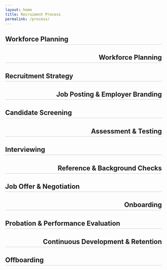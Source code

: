 ```yaml
---
layout: home
title: Recruiment Process
permalink: /process/
---
```




<div style="text-align: left;">
  <h2 style="border-bottom: 1px solid #ccc; padding-bottom: 4px;">Workforce Planning</h2>
</div>

<div style="text-align: right;">
  <h2 style="border-bottom: 1px solid #ccc; padding-bottom: 4px;">Workforce Planning</h2>
</div>

<div style="text-align: left;">
  <h2 style="border-bottom: 1px solid #ccc; padding-bottom: 4px;">Recruitment Strategy</h2>
</div>

<div style="text-align: right;">
  <h2 style="border-bottom: 1px solid #ccc; padding-bottom: 4px;">Job Posting &amp; Employer Branding</h2>
</div>

<div style="text-align: left;">
  <h2 style="border-bottom: 1px solid #ccc; padding-bottom: 4px;">Candidate Screening</h2>
</div>

<div style="text-align: right;">
  <h2 style="border-bottom: 1px solid #ccc; padding-bottom: 4px;">Assessment &amp; Testing</h2>
</div>

<div style="text-align: left;">
  <h2 style="border-bottom: 1px solid #ccc; padding-bottom: 4px;">Interviewing</h2>
</div>

<div style="text-align: right;">
  <h2 style="border-bottom: 1px solid #ccc; padding-bottom: 4px;">Reference &amp; Background Checks</h2>
</div>

<div style="text-align: left;">
  <h2 style="border-bottom: 1px solid #ccc; padding-bottom: 4px;">Job Offer &amp; Negotiation</h2>
</div>

<div style="text-align: right;">
  <h2 style="border-bottom: 1px solid #ccc; padding-bottom: 4px;">Onboarding</h2>
</div>

<div style="text-align: left;">
  <h2 style="border-bottom: 1px solid #ccc; padding-bottom: 4px;">Probation &amp; Performance Evaluation</h2>
</div>

<div style="text-align: right;">
  <h2 style="border-bottom: 1px solid #ccc; padding-bottom: 4px;">Continuous Development &amp; Retention</h2>
</div>

<div style="text-align: left;">
  <h2 style="border-bottom: 1px solid #ccc; padding-bottom: 4px;">Offboarding</h2>
</div>





